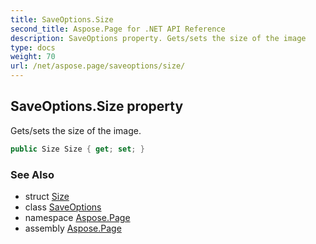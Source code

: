 ```yaml
---
title: SaveOptions.Size
second_title: Aspose.Page for .NET API Reference
description: SaveOptions property. Gets/sets the size of the image
type: docs
weight: 70
url: /net/aspose.page/saveoptions/size/
---
```

## SaveOptions.Size property

Gets/sets the size of the image.

```csharp
public Size Size { get; set; }
```

### See Also

* struct [Size](../../../aspose.page.drawing/size/)
* class [SaveOptions](../)
* namespace [Aspose.Page](../../saveoptions/)
* assembly [Aspose.Page](../../../)


